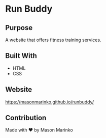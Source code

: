 # Run Buddy

## Purpose
A website that offers fitness training services.

## Built With
* HTML
* CSS

## Website
https://masonmarinko.github.io/runbuddy/

## Contribution
Made with ❤️ by Mason Marinko
